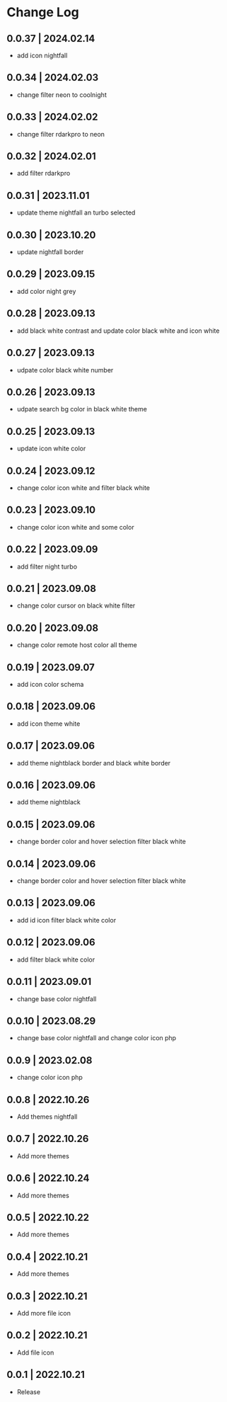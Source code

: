# Change Log
## 0.0.37 | 2024.02.14
- add icon nightfall

## 0.0.34 | 2024.02.03
- change filter neon to coolnight

## 0.0.33 | 2024.02.02
- change filter rdarkpro to neon

## 0.0.32 | 2024.02.01
- add filter rdarkpro

## 0.0.31 | 2023.11.01
- update theme nightfall an turbo selected

## 0.0.30 | 2023.10.20
- update nightfall border

## 0.0.29 | 2023.09.15
- add color night grey

## 0.0.28 | 2023.09.13
- add black white contrast and update color black white and icon white

## 0.0.27 | 2023.09.13
- udpate color black white number

## 0.0.26 | 2023.09.13
- udpate search bg color in black white theme

## 0.0.25 | 2023.09.13
- update icon white color  

## 0.0.24 | 2023.09.12
- change color icon white and filter black white

## 0.0.23 | 2023.09.10
- change color icon white and some color

## 0.0.22 | 2023.09.09
- add filter night turbo

## 0.0.21 | 2023.09.08
- change color cursor on black white filter

## 0.0.20 | 2023.09.08
- change color remote host color all theme

## 0.0.19 | 2023.09.07
- add icon color schema

## 0.0.18 | 2023.09.06
- add icon theme white 

## 0.0.17 | 2023.09.06
- add theme nightblack border and black white border

## 0.0.16 | 2023.09.06
- add theme nightblack

## 0.0.15 | 2023.09.06
- change border color and hover selection filter black white

## 0.0.14 | 2023.09.06
- change border color and hover selection filter black white

## 0.0.13 | 2023.09.06
- add id icon filter black white color

## 0.0.12 | 2023.09.06
- add filter black white color

## 0.0.11 | 2023.09.01
- change base color nightfall

## 0.0.10 | 2023.08.29
- change base color nightfall and change color icon php

## 0.0.9 | 2023.02.08
- change color icon php

## 0.0.8 | 2022.10.26
- Add themes nightfall 

## 0.0.7 | 2022.10.26
- Add more themes 
## 0.0.6 | 2022.10.24
- Add more themes 

## 0.0.5 | 2022.10.22
- Add more themes 

## 0.0.4 | 2022.10.21
- Add more themes 

## 0.0.3 | 2022.10.21
- Add more file icon 

## 0.0.2 | 2022.10.21
- Add file icon 

## 0.0.1 | 2022.10.21
- Release 
